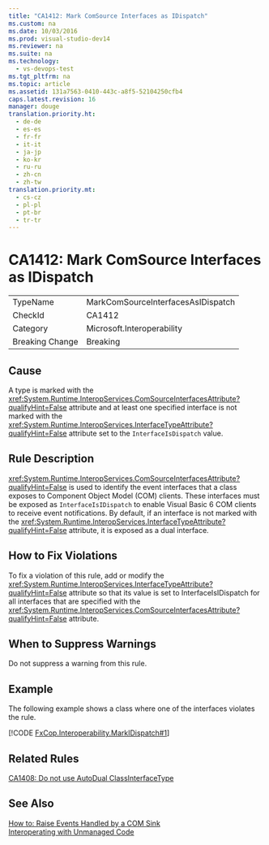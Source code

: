 ```yaml
---
title: "CA1412: Mark ComSource Interfaces as IDispatch"
ms.custom: na
ms.date: 10/03/2016
ms.prod: visual-studio-dev14
ms.reviewer: na
ms.suite: na
ms.technology: 
  - vs-devops-test
ms.tgt_pltfrm: na
ms.topic: article
ms.assetid: 131a7563-0410-443c-a8f5-52104250cfb4
caps.latest.revision: 16
manager: douge
translation.priority.ht: 
  - de-de
  - es-es
  - fr-fr
  - it-it
  - ja-jp
  - ko-kr
  - ru-ru
  - zh-cn
  - zh-tw
translation.priority.mt: 
  - cs-cz
  - pl-pl
  - pt-br
  - tr-tr
---
```

# CA1412: Mark ComSource Interfaces as IDispatch
|||  
|-|-|  
|TypeName|MarkComSourceInterfacesAsIDispatch|  
|CheckId|CA1412|  
|Category|Microsoft.Interoperability|  
|Breaking Change|Breaking|  
  
## Cause  
 A type is marked with the <xref:System.Runtime.InteropServices.ComSourceInterfacesAttribute?qualifyHint=False> attribute and at least one specified interface is not marked with the <xref:System.Runtime.InteropServices.InterfaceTypeAttribute?qualifyHint=False> attribute set to the `InterfaceIsDispatch` value.  
  
## Rule Description  
 <xref:System.Runtime.InteropServices.ComSourceInterfacesAttribute?qualifyHint=False> is used to identify the event interfaces that a class exposes to Component Object Model (COM) clients. These interfaces must be exposed as `InterfaceIsIDispatch` to enable Visual Basic 6 COM clients to receive event notifications. By default, if an interface is not marked with the <xref:System.Runtime.InteropServices.InterfaceTypeAttribute?qualifyHint=False> attribute, it is exposed as a dual interface.  
  
## How to Fix Violations  
 To fix a violation of this rule, add or modify the <xref:System.Runtime.InteropServices.InterfaceTypeAttribute?qualifyHint=False> attribute so that its value is set to InterfaceIsIDispatch for all interfaces that are specified with the <xref:System.Runtime.InteropServices.ComSourceInterfacesAttribute?qualifyHint=False> attribute.  
  
## When to Suppress Warnings  
 Do not suppress a warning from this rule.  
  
## Example  
 The following example shows a class where one of the interfaces violates the rule.  
  
 [!CODE [FxCop.Interoperability.MarkIDispatch#1](../CodeSnippet/VS_Snippets_CodeAnalysis/FxCop.Interoperability.MarkIDispatch#1)]  
  
## Related Rules  
 [CA1408: Do not use AutoDual ClassInterfaceType](../VS_IDE/CA1408--Do-not-use-AutoDual-ClassInterfaceType.md)  
  
## See Also  
 [How to: Raise Events Handled by a COM Sink](assetId:///7c9944b2-e951-4c3e-a0a1-59b2ae37d7fd)   
 [Interoperating with Unmanaged Code](../Topic/Interoperating%20with%20Unmanaged%20Code.md)